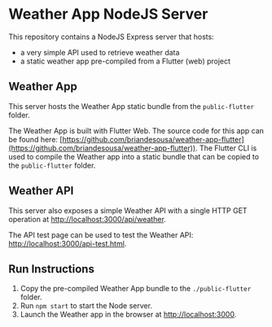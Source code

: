# Weather App NodeJS Server

This repository contains a NodeJS Express server that hosts:

* a very simple API used to retrieve weather data
* a static weather app pre-compiled from a Flutter (web) project

## Weather App

This server hosts the Weather App static bundle from the `public-flutter` folder.

The Weather App is built with Flutter Web. The source code for this app can be found here: [https://github.com/briandesousa/weather-app-flutter](https://github.com/briandesousa/weather-app-flutter)). The Flutter CLI is used to compile the Weather app into a static bundle that can be copied to the `public-flutter` folder.

## Weather API

This server also exposes a simple Weather API with a single HTTP GET operation at  [http://localhost:3000/api/weather](http://localhost:3000/api/weather).

The API test page can be used to test the Weather API: [http://localhost:3000/api-test.html](http://localhost:3000/api-test.html).

## Run Instructions

1. Copy the pre-compiled Weather App bundle to the `./public-flutter` folder.
2. Run `npm start` to start the Node server.
3. Launch the Weather app in the browser at [http://localhost:3000](http://localhost:3000).
